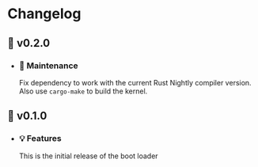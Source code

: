 # Changelog

## :banana: v0.2.0

- ### :wrench: Maintenance

    Fix dependency to work with the current Rust Nightly compiler version. Also use `cargo-make` to build the kernel.

## :pizza: v0.1.0

- ### :bulb: Features

    This is the initial release of the boot loader